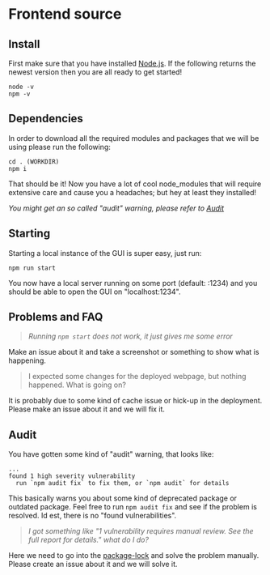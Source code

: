 # Frontend source


## Install

First make sure that you have installed [Node.js](https://nodejs.org/en/download/).
If the following returns the newest version then you are all ready to get started!
```
node -v
npm -v
```

## Dependencies
In order to download all the required modules and packages that we will be using please run the following:

```
cd . (WORKDIR)
npm i
```
That should be it! Now you have a lot of cool node_modules that will require extensive care and cause you a headaches; but hey at least they installed!

_You might get an so called "audit" warning, please refer to [Audit](###Audit)_


## Starting
Starting a local instance of the GUI is super easy, just run:

```
npm run start
```
You now have a local server running on some port (default: :1234) and you should be able to open the GUI on "localhost:1234".


## Problems and FAQ

> _Running `npm start` does not work, it just gives me some error_

Make an issue about it and take a screenshot or something to show what is happening.

> I expected some changes for the deployed webpage, but nothing happened. What is going on?

It is probably due to some kind of cache issue or hick-up in the deployment. Please make an issue about it and we will fix it.


## Audit
You have gotten some kind of "audit" warning, that looks like:
```
...
found 1 high severity vulnerability
  run `npm audit fix` to fix them, or `npm audit` for details
```
This basically warns you about some kind of deprecated package or outdated package. Feel free to run `npm audit fix` and see if the problem is resolved. Id est, there is no "found vulnerabilities".

> _I got something like "1 vulnerability requires manual review. See the full report for details." what do I do?_

Here we need to go into the [package-lock](./package-lock.json) and solve the problem manually. Please create an issue about it and we will solve it.
